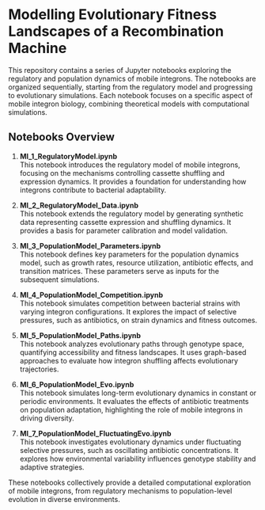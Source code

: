 # Modelling Evolutionary Fitness Landscapes of a Recombination Machine

This repository contains a series of Jupyter notebooks exploring the regulatory and population dynamics of mobile integrons. The notebooks are organized sequentially, starting from the regulatory model and progressing to evolutionary simulations. Each notebook focuses on a specific aspect of mobile integron biology, combining theoretical models with computational simulations.

## Notebooks Overview

1. **MI_1_RegulatoryModel.ipynb**  
   This notebook introduces the regulatory model of mobile integrons, focusing on the mechanisms controlling cassette shuffling and expression dynamics. It provides a foundation for understanding how integrons contribute to bacterial adaptability.

2. **MI_2_RegulatoryModel_Data.ipynb**  
   This notebook extends the regulatory model by generating synthetic data representing cassette expression and shuffling dynamics. It provides a basis for parameter calibration and model validation.

3. **MI_3_PopulationModel_Parameters.ipynb**  
   This notebook defines key parameters for the population dynamics model, such as growth rates, resource utilization, antibiotic effects, and transition matrices. These parameters serve as inputs for the subsequent simulations.

4. **MI_4_PopulationModel_Competition.ipynb**  
   This notebook simulates competition between bacterial strains with varying integron configurations. It explores the impact of selective pressures, such as antibiotics, on strain dynamics and fitness outcomes.

5. **MI_5_PopulationModel_Paths.ipynb**  
   This notebook analyzes evolutionary paths through genotype space, quantifying accessibility and fitness landscapes. It uses graph-based approaches to evaluate how integron shuffling affects evolutionary trajectories.

6. **MI_6_PopulationModel_Evo.ipynb**  
   This notebook simulates long-term evolutionary dynamics in constant or periodic environments. It evaluates the effects of antibiotic treatments on population adaptation, highlighting the role of mobile integrons in driving diversity.

7. **MI_7_PopulationModel_FluctuatingEvo.ipynb**  
   This notebook investigates evolutionary dynamics under fluctuating selective pressures, such as oscillating antibiotic concentrations. It explores how environmental variability influences genotype stability and adaptive strategies.

These notebooks collectively provide a detailed computational exploration of mobile integrons, from regulatory mechanisms to population-level evolution in diverse environments.


